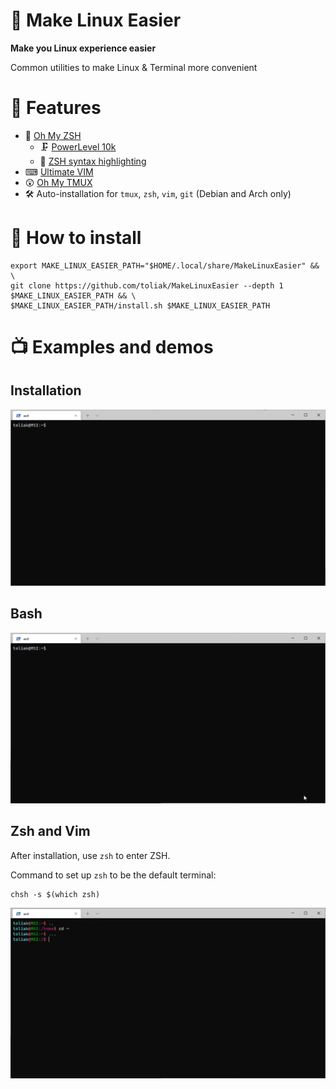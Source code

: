 # 🎁 Make Linux Easier

**Make you Linux experience easier**

Common utilities to make Linux & Terminal more convenient

# 🌟 Features

- 🧱  [Oh My ZSH](https://caffeinedev.medium.com/customize-your-terminal-oh-my-zsh-on-ubuntu-18-04-lts-a9b11b63f2)
  - 🗜 [PowerLevel 10k](https://github.com/romkatv/powerlevel10k)
  - 🔬 [ZSH syntax highlighting](https://github.com/zsh-users/zsh-syntax-highlighting)
- ⌨ [Ultimate VIM](https://github.com/amix/vimrc)
- 😲 [Oh My TMUX](https://github.com/gpakosz/.tmux)
- 🛠 Auto-installation for `tmux`, `zsh`, `vim`, `git` (Debian and Arch only)

# 📄 How to install

```console
export MAKE_LINUX_EASIER_PATH="$HOME/.local/share/MakeLinuxEasier" && \
git clone https://github.com/toliak/MakeLinuxEasier --depth 1 $MAKE_LINUX_EASIER_PATH && \ 
$MAKE_LINUX_EASIER_PATH/install.sh $MAKE_LINUX_EASIER_PATH
```

# 📺 Examples and demos

## Installation

![](.docs/install.gif)

## Bash

![](.docs/bash.gif)

## Zsh and Vim

After installation, use `zsh` to enter ZSH.

Command to set up `zsh` to be the default terminal:

```console
chsh -s $(which zsh)
```

![](.docs/zsh_vim.gif)
